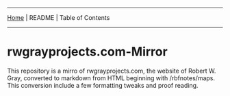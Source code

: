 <!-- Date: 6 January 2016 16:17:04 -->

<hr>

[Home](./index.md "Home") | README | Table of Contents

<hr>

# rwgrayprojects.com-Mirror

This repository is a mirro of rwgrayprojects.com, the website of Robert W. Gray, converted to markdown from HTML beginning with /rbfnotes/maps. This conversion include a few formatting tweaks and proof reading.
